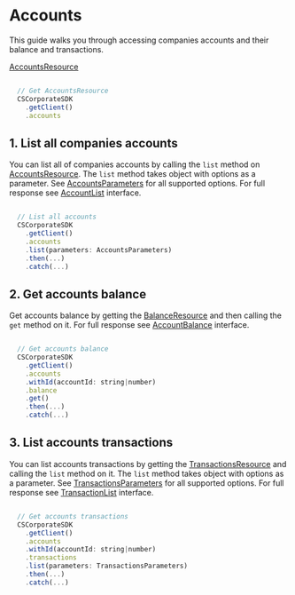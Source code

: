 # Accounts

This guide walks you through accessing companies accounts and their balance and transactions.

[AccountsResource](../lib/accounts/accounts.ts#L6)

```javascript

  // Get AccountsResource
  CSCorporateSDK
    .getClient()
    .accounts

```

## 1. List all companies accounts

You can list all of companies accounts by calling the `list` method on [AccountsResource](../lib/accounts/accounts.ts#L6). The `list` method takes object with options as a parameter. See [AccountsParameters](../lib/accounts/accounts.ts#L54) for all supported options. For full response see [AccountList](../lib/accounts/accounts.ts#L56) interface.


```javascript

  // List all accounts
  CSCorporateSDK
    .getClient()
    .accounts
    .list(parameters: AccountsParameters)
    .then(...)
    .catch(...)

```

## 2. Get accounts balance

Get accounts balance by getting the [BalanceResource](../lib/accounts/balance.ts#L4) and then calling the `get` method on it. For full response see [AccountBalance](../lib/accounts/balance.ts#L22) interface.

```javascript

  // Get accounts balance
  CSCorporateSDK
    .getClient()
    .accounts
    .withId(accountId: string|number)
    .balance
    .get()
    .then(...)
    .catch(...)

```

## 3. List accounts transactions

You can list accounts transactions by getting the [TransactionsResource](../lib/accounts/transactions.ts#L4) and calling the `list` method on it. The `list` method takes object with options as a parameter. See [TransactionsParameters](../lib/accounts/transactions.ts#L28) for all supported options. For full response see [TransactionList](../lib/accounts/transactions.ts#L41) interface.

```javascript

  // Get accounts transactions
  CSCorporateSDK
    .getClient()
    .accounts
    .withId(accountId: string|number)
    .transactions
    .list(parameters: TransactionsParameters)
    .then(...)
    .catch(...)

```